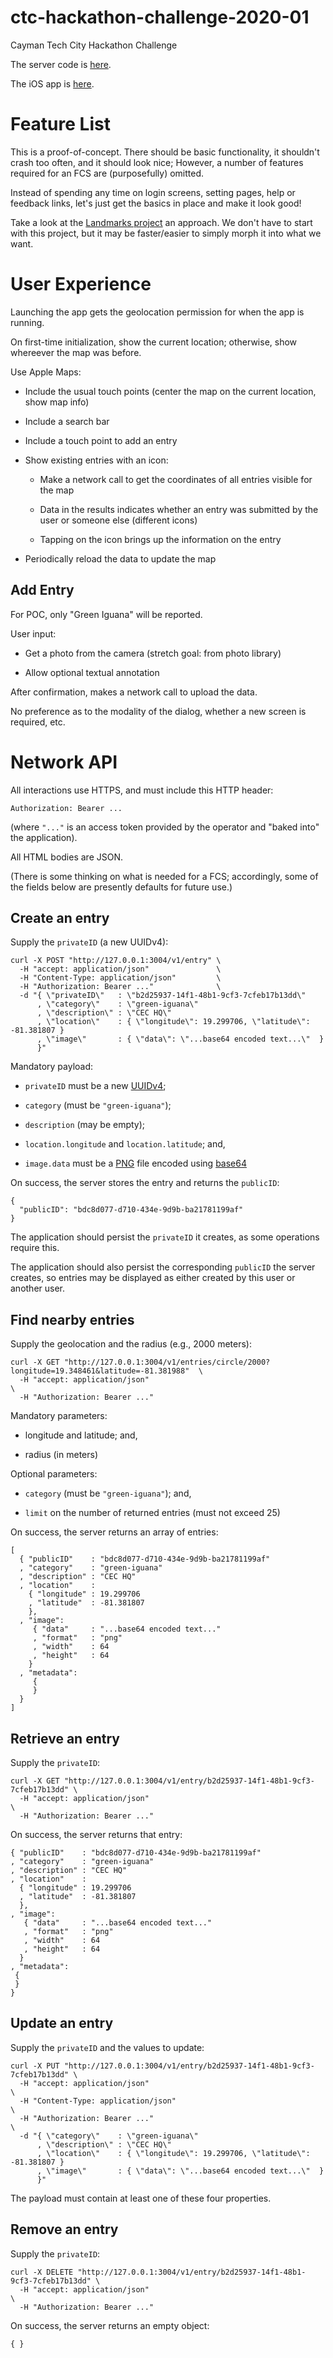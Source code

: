 # ctc-hackathon-challenge-2020-01
Cayman Tech City Hackathon Challenge

The server code is [here](https://github.com/brave-experiments/ctc-hackathon-challenge-2020-01-server).

The iOS app is [here](https://github.com/brave-experiments/IguanaBeGonna).

# Feature List
This is a proof-of-concept.
There should be basic functionality, it shouldn't crash too often, and it should look nice;
However,
a number of features required for an FCS are (purposefully) omitted.

Instead of spending any time on login screens, setting pages, help or feedback links, 
let's just get the basics in place and make it look good!

Take a look at the [Landmarks project](https://developer.apple.com/tutorials/swiftui/creating-and-combining-views) an approach.
We don't have to start with this project,
but it may be faster/easier to simply morph it into what we want.

# User Experience
Launching the app gets the geolocation permission for when the app is running.

On first-time initialization, show the current location; otherwise, show whereever the map was before.

Use Apple Maps: 

- Include the usual touch points (center the map on the current location, show map info)

- Include a search bar

- Include a touch point to add an entry

- Show existing entries with an icon:

    - Make a network call to get the coordinates of all entries visible for the map
    
    - Data in the results indicates whether an entry was submitted by the user or someone else (different icons)

    - Tapping on the icon brings up the information on the entry

- Periodically reload the data to update the map

## Add Entry
For POC, only "Green Iguana" will be reported.

User input:

- Get a photo from the camera (stretch goal: from photo library)

- Allow optional textual annotation

After confirmation,
makes a network call to upload the data.

No preference as to the modality of the dialog, whether a new screen is required, etc.

# Network API
All interactions use HTTPS,
and must include this HTTP header:

    Authorization: Bearer ...

(where `"..."` is an access token provided by the operator and "baked into" the application).

All HTML bodies are JSON.

(There is some thinking on what is needed for a FCS;
accordingly, some of the fields below are presently defaults for future use.)

## Create an entry

Supply the `privateID` (a new UUIDv4):

    curl -X POST "http://127.0.0.1:3004/v1/entry" \
      -H "accept: application/json"               \
      -H "Content-Type: application/json"         \
      -H "Authorization: Bearer ..."              \
      -d "{ \"privateID\"   : \"b2d25937-14f1-48b1-9cf3-7cfeb17b13dd\"
          , \"category\"    : \"green-iguana\"
          , \"description\" : \"CEC HQ\"
          , \"location\"    : { \"longitude\": 19.299706, \"latitude\": -81.381807 }
          , \"image\"       : { \"data\": \"...base64 encoded text...\"  }
          }"

Mandatory payload:

- `privateID` must be a new [UUIDv4](https://en.wikipedia.org/wiki/Universally_unique_identifier#Version_4_(random));

- `category` (must be `"green-iguana"`);

- `description` (may be empty);

- `location.longitude` and  `location.latitude`; and,

- `image.data` must be a [PNG](https://en.wikipedia.org/wiki/Portable_Network_Graphics) file encoded using
[base64](https://en.wikipedia.org/wiki/Base64)


On success,
the server stores the entry and returns the `publicID`:

    {
      "publicID": "bdc8d077-d710-434e-9d9b-ba21781199af"
    }

The application should persist the `privateID` it creates,
as some operations require this.

The application should also persist the corresponding `publicID` the server creates,
so entries may be displayed as either created by this user or another user.

## Find nearby entries

Supply the geolocation and the radius (e.g., 2000 meters):

    curl -X GET "http://127.0.0.1:3004/v1/entries/circle/2000?longitude=19.348461&latitude=-81.381988"  \
      -H "accept: application/json"                                                                     \
      -H "Authorization: Bearer ..."

Mandatory parameters:

- longitude and latitude; and,

- radius (in meters)

Optional parameters:

- `category` (must be `"green-iguana"`); and,

- `limit` on the number of returned entries (must not exceed 25)

On success,
the server returns an array of entries:

    [
      { "publicID"    : "bdc8d077-d710-434e-9d9b-ba21781199af"
      , "category"    : "green-iguana"
      , "description" : "CEC HQ"
      , "location"    :
        { "longitude" : 19.299706
        , "latitude"  : -81.381807
        },
      , "image":
         { "data"     : "...base64 encoded text..."
         , "format"   : "png"
         , "width"    : 64
         , "height"   : 64
        }
      , "metadata":
         {
         }
      }
    ]

## Retrieve an entry

Supply the `privateID`:

    curl -X GET "http://127.0.0.1:3004/v1/entry/b2d25937-14f1-48b1-9cf3-7cfeb17b13dd" \
      -H "accept: application/json"                                                   \
      -H "Authorization: Bearer ..."

On success,
the server returns that entry:

    { "publicID"    : "bdc8d077-d710-434e-9d9b-ba21781199af"
    , "category"    : "green-iguana"
    , "description" : "CEC HQ"
    , "location"    :
      { "longitude" : 19.299706
      , "latitude"  : -81.381807
      },
    , "image":
       { "data"     : "...base64 encoded text..."
       , "format"   : "png"
       , "width"    : 64
       , "height"   : 64
      }
    , "metadata":
     { 
     }
    }

## Update an entry

Supply the `privateID` and the values to update:

    curl -X PUT "http://127.0.0.1:3004/v1/entry/b2d25937-14f1-48b1-9cf3-7cfeb17b13dd" \
      -H "accept: application/json"                                                   \
      -H "Content-Type: application/json"                                             \
      -H "Authorization: Bearer ..."                                                  \
      -d "{ \"category\"    : \"green-iguana\"
          , \"description\" : \"CEC HQ\"
          , \"location\"    : { \"longitude\": 19.299706, \"latitude\": -81.381807 }
          , \"image\"       : { \"data\": \"...base64 encoded text...\"  }
          }"

The payload must contain at least one of these four properties.

## Remove an entry

Supply the `privateID`:

    curl -X DELETE "http://127.0.0.1:3004/v1/entry/b2d25937-14f1-48b1-9cf3-7cfeb17b13dd" \
      -H "accept: application/json"                                                      \
      -H "Authorization: Bearer ..."

On success,
the server returns an empty object:

    { }
